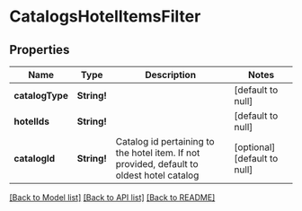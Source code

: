 # CatalogsHotelItemsFilter

## Properties
Name | Type | Description | Notes
------------ | ------------- | ------------- | -------------
**catalogType** | **String!** |  | [default to null]
**hotelIds** | **String!** |  | [default to null]
**catalogId** | **String!** | Catalog id pertaining to the hotel item. If not provided, default to oldest hotel catalog | [optional] [default to null]

[[Back to Model list]](../README.md#documentation-for-models) [[Back to API list]](../README.md#documentation-for-api-endpoints) [[Back to README]](../README.md)


